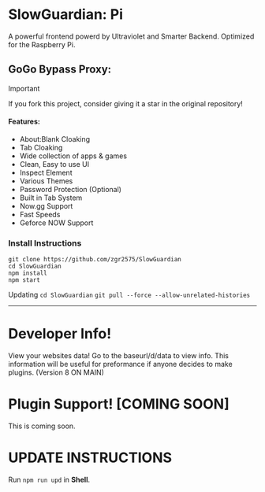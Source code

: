 # SlowGuardian: Pi

A powerful frontend powerd by Ultraviolet and Smarter Backend. Optimized for the Raspberry Pi.

## GoGo Bypass Proxy:

> [!IMPORTANT]
> If you fork this project, consider giving it a star in the original repository!

#### Features:

- About:Blank Cloaking
- Tab Cloaking
- Wide collection of apps & games
- Clean, Easy to use UI
- Inspect Element
- Various Themes
- Password Protection (Optional)
- Built in Tab System
- Now.gg Support 
- Fast Speeds
- Geforce NOW Support

### Install Instructions
```git clone https://github.com/zgr2575/SlowGuardian```
<br>
```cd SlowGuardian```
<br>
```npm install```
<br>
```npm start```

Updating
```cd SlowGuardian```
```git pull --force --allow-unrelated-histories```


---


# Developer Info!

View your websites data! Go to the baseurl/d/data to view info.
This information will be useful for preformance if anyone decides to make plugins. (Version 8 ON MAIN)

# Plugin Support! [COMING SOON]
This is coming soon. 
# UPDATE INSTRUCTIONS

Run
`npm run upd`
in **Shell**.
